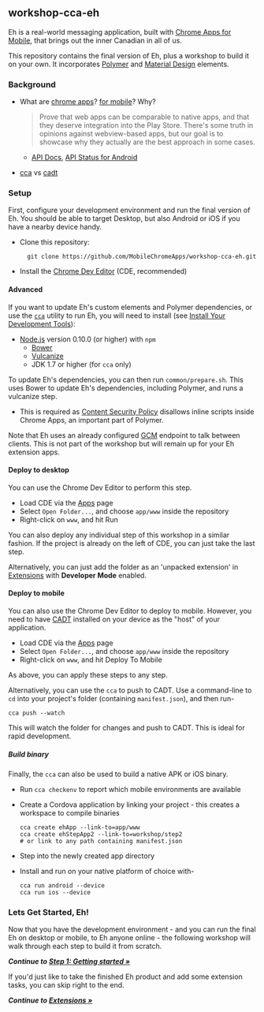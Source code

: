 ## workshop-cca-eh

Eh is a real-world messaging application, built with [Chrome Apps for Mobile](https://developer.chrome.com/apps/chrome_apps_on_mobile), that brings out the inner Canadian in all of us.

This repository contains the final version of Eh, plus a workshop to build it on your own. It incorporates [Polymer](https://www.polymer-project.org/) and [Material Design](https://www.google.com/design/spec) elements.

### Background

* What are [chrome apps](https://developer.chrome.com/apps/about_apps)?  [for mobile](https://developer.chrome.com/apps/chrome_apps_on_mobile)? Why?

  > Prove that web apps can be comparable to native apps, and that they deserve integration into the Play Store.
  > There's some truth in opinions against webview-based apps, but our goal is to showcase why they actually are the best approach in some cases.

  * [API Docs](https://developer.chrome.com/apps/api_index), [API Status for Android](https://github.com/MobileChromeApps/mobile-chrome-apps/blob/master/docs/APIStatus.md)

* [cca](https://github.com/MobileChromeApps/mobile-chrome-apps) vs [cadt](https://github.com/MobileChromeApps/chrome-app-developer-tool)

### Setup

First, configure your development environment and run the final version of Eh.
You should be able to target Desktop, but also Android or iOS if you have a nearby device handy.

* Clone this repository:

        git clone https://github.com/MobileChromeApps/workshop-cca-eh.git

* Install the [Chrome Dev Editor](https://chrome.google.com/webstore/detail/chrome-dev-editor-develop/pnoffddplpippgcfjdhbmhkofpnaalpg?hl=en) (CDE, recommended)

#### Advanced

If you want to update Eh's custom elements and Polymer dependencies, or use the [`cca`](https://www.npmjs.org/package/cca) utility to run Eh, you will need to install (see [Install Your Development Tools](https://developer.chrome.com/apps/chrome_apps_on_mobile#step-1-install-your-development-tools)):

* [Node.js](http://nodejs.org) version 0.10.0 (or higher) with `npm`
  * [Bower](http://bower.io)
  * [Vulcanize](https://www.npmjs.org/package/vulcanize)
  * JDK 1.7 or higher (for `cca` only)

To update Eh's dependencies, you can then run `common/prepare.sh`.
This uses Bower to update Eh's dependencies, including Polymer, and runs a vulcanize step.

* This is required as [Content Security Policy](https://developer.chrome.com/extensions/contentSecurityPolicy) disallows inline scripts inside Chrome Apps, an important part of Polymer.

Note that Eh uses an already configured [GCM](https://developer.android.com/google/gcm/index.html) endpoint to talk between clients.
This is not part of the workshop but will remain up for your Eh extension apps.

#### Deploy to desktop

You can use the Chrome Dev Editor to perform this step.

* Load CDE via the [Apps](chrome://apps) page
* Select `Open Folder...`, and choose `app/www` inside the repository
* Right-click on `www`, and hit Run

You can also deploy any individual step of this workshop in a similar fashion. If the project is already on the left of CDE, you can just take the last step.

Alternatively, you can just add the folder as an 'unpacked extension' in [Extensions](chrome://extensions) with **Developer Mode** enabled.

#### Deploy to mobile

You can also use the Chrome Dev Editor to deploy to mobile. However, you need to have [CADT](https://github.com/MobileChromeApps/chrome-app-developer-tool/#chrome-app-developer-tool-for-mobile-cadt) installed on your device as the "host" of your application.

* Load CDE via the [Apps](chrome://apps) page
* Select `Open Folder...`, and choose `app/www` inside the repository
* Right-click on `www`, and hit Deploy To Mobile

As above, you can apply these steps to any step.

Alternatively, you can use the `cca` to push to CADT. Use a command-line to `cd` into your project's folder (containing `manifest.json`), and then run-

    cca push --watch

This will watch the folder for changes and push to CADT. This is ideal for rapid development.

##### Build binary

Finally, the `cca` can also be used to build a native APK or iOS binary.

* Run `cca checkenv` to report which mobile environments are available
* Create a Cordova application by linking your project - this creates a workspace to compile binaries

      cca create ehApp --link-to=app/www
      cca create ehStepApp2 --link-to=workshop/step2
      # or link to any path containing manifest.json

* Step into the newly created app directory
* Install and run on your native platform of choice with-

      cca run android --device
      cca run ios --device

### Lets Get Started, Eh!

Now that you have the development environment - and you can run the final Eh on desktop or mobile, to Eh anyone online - the following workshop will walk through each step to build it from scratch.

_**Continue to [Step 1: Getting started &raquo;](https://github.com/MobileChromeApps/workshop-cca-eh/blob/master/docs/step1.md)**_

If you'd just like to take the finished Eh product and add some extension tasks, you can skip right to the end.

_**Continue to [Extensions &raquo;](https://github.com/MobileChromeApps/workshop-cca-eh/blob/master/docs/extensions.md)**_
